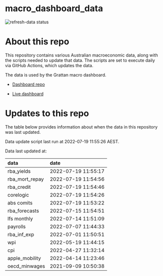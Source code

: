 
<!-- README.md is generated from README.Rmd. Please edit that file -->

# macro\_dashboard\_data

<!-- badges: start -->

![refresh-data
status](https://github.com/grattan/macro_dashboard_data/workflows/refresh-data/badge.svg)

<!-- badges: end -->

# About this repo

This repository contains various Australian macroeconomic data, along
with the scripts needed to update that data. The scripts are set to
execute daily via GitHub Actions, which updates the data.

The data is used by the Grattan macro dashboard.

  - [Dashboard repo](https://github.com/grattan/macrodashboard)

  - [Live dashboard](https://mattcowgill.shinyapps.io/macrodashboard/)

# Updates to this repo

The table below provides information about when the data in this
repository was last updated.

Data update script last run at 2022-07-19 11:55:26 AEST.

Data last updated at:

| data             | date                |
| :--------------- | :------------------ |
| rba\_yields      | 2022-07-19 11:55:17 |
| rba\_mort\_repay | 2022-07-19 11:54:56 |
| rba\_credit      | 2022-07-19 11:54:46 |
| corelogic        | 2022-07-19 11:54:26 |
| abs comits       | 2022-07-19 11:53:22 |
| rba\_forecasts   | 2022-07-15 11:54:51 |
| lfs monthly      | 2022-07-14 11:51:09 |
| payrolls         | 2022-07-07 11:44:33 |
| rba\_inf\_exp    | 2022-07-01 11:50:51 |
| wpi              | 2022-05-19 11:44:15 |
| cpi              | 2022-04-27 11:32:14 |
| apple\_mobility  | 2022-04-14 11:23:46 |
| oecd\_minwages   | 2021-09-09 10:50:38 |
